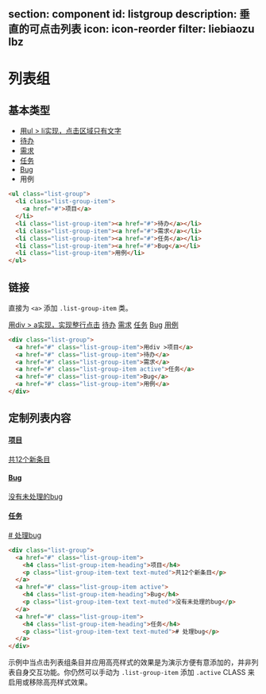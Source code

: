 ﻿section: component
id: listgroup
description: 垂直的可点击列表
icon: icon-reorder
filter: liebiaozu lbz
---

# 列表组

## 基本类型

<div class="example">
  <ul class="list-group">
    <li class="list-group-item">
      <a href="#">用ul &gt; li实现，点击区域只有文字</a>
    </li>
    <li class="list-group-item"><a href="#">待办</a></li>
    <li class="list-group-item"><a href="#">需求</a></li>
    <li class="list-group-item"><a href="#">任务</a></li>
    <li class="list-group-item"><a href="#">Bug</a></li>
    <li class="list-group-item">用例</li>
  </ul>
</div>

```html
<ul class="list-group">
  <li class="list-group-item">
    <a href="#">项目</a>
  </li>
  <li class="list-group-item"><a href="#">待办</a></li>
  <li class="list-group-item"><a href="#">需求</a></li>
  <li class="list-group-item"><a href="#">任务</a></li>
  <li class="list-group-item"><a href="#">Bug</a></li>
  <li class="list-group-item">用例</li>
</ul>
```

## 链接

直接为 `<a>` 添加 `.list-group-item` 类。

<div class="example">
  <div class="list-group">
    <a href="#" class="list-group-item">用div &gt; a实现，实现整行点击</a>
    <a href="#" class="list-group-item">待办</a>
    <a href="#" class="list-group-item">需求</a>
    <a href="#" class="list-group-item active">任务</a>
    <a href="#" class="list-group-item">Bug</a>
    <a href="#" class="list-group-item">用例</a>
  </div>
</div>

```html
<div class="list-group">
  <a href="#" class="list-group-item">用div >项目</a>
  <a href="#" class="list-group-item">待办</a>
  <a href="#" class="list-group-item">需求</a>
  <a href="#" class="list-group-item active">任务</a>
  <a href="#" class="list-group-item">Bug</a>
  <a href="#" class="list-group-item">用例</a>
</div>
```

## 定制列表内容

<div class="example">
  <div class="list-group">
    <a href="#" class="list-group-item">
      <h4 class="list-group-item-heading">项目</h4>
      <p class="list-group-item-text text-muted">共12个新条目</p>
    </a>
    <a href="#" class="list-group-item active">
      <h4 class="list-group-item-heading">Bug</h4>
      <p class="list-group-item-text text-muted">没有未处理的bug</p>
    </a>
    <a href="#" class="list-group-item">
      <h4 class="list-group-item-heading">任务</h4>
      <p class="list-group-item-text text-muted"># 处理bug</p>
    </a>
  </div>
</div>

```html
<div class="list-group">
  <a href="#" class="list-group-item">
    <h4 class="list-group-item-heading">项目</h4>
    <p class="list-group-item-text text-muted">共12个新条目</p>
  </a>
  <a href="#" class="list-group-item active">
    <h4 class="list-group-item-heading">Bug</h4>
    <p class="list-group-item-text text-muted">没有未处理的bug</p>
  </a>
  <a href="#" class="list-group-item">
    <h4 class="list-group-item-heading">任务</h4>
    <p class="list-group-item-text text-muted"># 处理bug</p>
  </a>
</div>
```

<div class="alert">示例中当点击列表组条目并应用高亮样式的效果是为演示方便有意添加的，并非列表自身交互功能。你仍然可以手动为 <code>.list-group-item</code> 添加 <code>.active</code> CLASS 来启用或移除高亮样式效果。</div>

<script>
function afterPageLoad() {
    $('#pageContent').on('click', '.list-group > a.list-group-item', function() {
        var $item = $(this);
        $item.parent().children('.active').removeClass('active');
        $item.addClass('active');
    });
}
</script>
